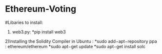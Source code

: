 # Ethereum-Voting

#Libaries to install:
1) web3.py:
  *pip install web3
	
  
2)Installing the Solidity Compiler in Ubuntu :
  *sudo add−apt−repository ppa : ethereum/ethereum
  *sudo apt−get update
  *sudo apt−get install solc
 
